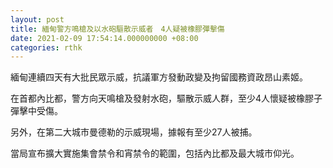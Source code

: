 ```yaml
---
layout: post
title: 緬甸警方鳴槍及以水砲驅散示威者　4人疑被橡膠彈擊傷
date: 2021-02-09 17:54:14.000000000 +08:00
categories: rthk
---
```


緬甸連續四天有大批民眾示威，抗議軍方發動政變及拘留國務資政昂山素姬。

在首都內比都，警方向天鳴槍及發射水砲，驅散示威人群，至少4人懷疑被橡膠子彈擊中受傷。

另外，在第二大城市曼德勒的示威現場，據報有至少27人被捕。

當局宣布擴大實施集會禁令和宵禁令的範圍，包括內比都及最大城市仰光。

